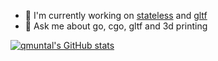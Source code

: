 
- 🔭 I'm currently working on [stateless](https://github.com/qmuntal/stateless) and [gltf](https://github.com/qmuntal/gltf)
- 💬 Ask me about go, cgo, gltf and 3d printing

[![qmuntal's GitHub stats](https://github-readme-stats.vercel.app/api?username=qmuntal&show_icons=true&theme=dark)](https://github.com/anuraghazra/github-readme-stats)
